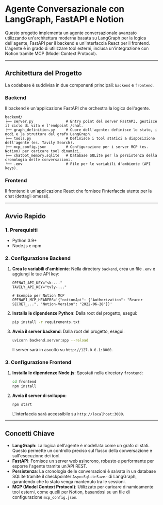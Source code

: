 # Agente Conversazionale con LangGraph, FastAPI e Notion

Questo progetto implementa un agente conversazionale avanzato utilizzando un'architettura moderna basata su LangGraph per la logica dell'agente, FastAPI per il backend e un'interfaccia React per il frontend. L'agente è in grado di utilizzare tool esterni, inclusa un'integrazione con Notion tramite MCP (Model Context Protocol).

---

## Architettura del Progetto

La codebase è suddivisa in due componenti principali: `backend` e `frontend`.

### Backend

Il backend è un'applicazione FastAPI che orchestra la logica dell'agente.

```
backend/
├── server.py               # Entry point del server FastAPI, gestisce il ciclo di vita e l'endpoint /chat.
├── graph_definition.py     # Cuore dell'agente: definisce lo stato, i nodi e la struttura del grafo LangGraph.
├── tools.py                # Definisce i tool statici a disposizione dell'agente (es. Tavily Search).
├── mcp_config.json         # Configurazione per i server MCP (es. Notion) per caricare tool dinamici.
├── chatbot_memory.sqlite   # Database SQLite per la persistenza della cronologia delle conversazioni.
└── .env                    # File per le variabili d'ambiente (API keys).
```

### Frontend

Il frontend è un'applicazione React che fornisce l'interfaccia utente per la chat (dettagli omessi).

---

## Avvio Rapido

### 1. Prerequisiti

- Python 3.9+
- Node.js e npm

### 2. Configurazione Backend

1.  **Crea le variabili d'ambiente**: Nella directory `backend`, crea un file `.env` e aggiungi le tue API key:
    ```
    OPENAI_API_KEY="sk-..."
    TAVILY_API_KEY="tvly-..."
    
    # Esempio per Notion MCP
    OPENAPI_MCP_HEADERS='{"notionApi": {"Authorization": "Bearer SECRET_...", "Notion-Version": "2022-06-28"}}'
    ```

2.  **Installa le dipendenze Python**: Dalla root del progetto, esegui:
    ```bash
    pip install -r requirements.txt
    ```

3.  **Avvia il server backend**: Dalla root del progetto, esegui:
    ```bash
    uvicorn backend.server:app --reload
    ```
    Il server sarà in ascolto su `http://127.0.0.1:8000`.

### 3. Configurazione Frontend

1.  **Installa le dipendenze Node.js**: Spostati nella directory `frontend`:
    ```bash
    cd frontend
    npm install
    ```

2.  **Avvia il server di sviluppo**: 
    ```bash
    npm start
    ```
    L'interfaccia sarà accessibile su `http://localhost:3000`.

---

## Concetti Chiave

- **LangGraph**: La logica dell'agente è modellata come un grafo di stati. Questo permette un controllo preciso sul flusso della conversazione e sull'esecuzione dei tool.
- **FastAPI**: Fornisce un server web asincrono, robusto e performante per esporre l'agente tramite un'API REST.
- **Persistenza**: La cronologia delle conversazioni è salvata in un database SQLite tramite il checkpointer `AsyncSqliteSaver` di LangGraph, garantendo che lo stato venga mantenuto tra le sessioni.
- **MCP (Model Context Protocol)**: Utilizzato per caricare dinamicamente tool esterni, come quelli per Notion, basandosi su un file di configurazione `mcp_config.json`. 